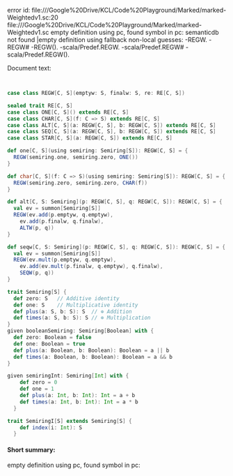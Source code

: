 error id: file://<HOME>/Google%20Drive/KCL/Code%20Playground/Marked/marked-Weightedv1.sc:20
file://<HOME>/Google%20Drive/KCL/Code%20Playground/Marked/marked-Weightedv1.sc
empty definition using pc, found symbol in pc: 
semanticdb not found
|empty definition using fallback
non-local guesses:
	 -REGW.
	 -REGW#
	 -REGW().
	 -scala/Predef.REGW.
	 -scala/Predef.REGW#
	 -scala/Predef.REGW().

Document text:

```scala


case class REGW[C, S](emptyw: S, finalw: S, re: RE[C, S])

sealed trait RE[C, S]
case class ONE[C, S]() extends RE[C, S]
case class CHAR[C, S](f: C => S) extends RE[C, S]
case class ALT[C, S](a: REGW[C, S], b: REGW[C, S]) extends RE[C, S]
case class SEQ[C, S](a: REGW[C, S], b: REGW[C, S]) extends RE[C, S]
case class STAR[C, S](a: REGW[C, S]) extends RE[C, S]

def one[C, S](using semiring: Semiring[S]): REGW[C, S] = {
  REGW(semiring.one, semiring.zero, ONE())
}

def char[C, S](f: C => S)(using semiring: Semiring[S]): REGW[C, S] = {
  REGW(semiring.zero, semiring.zero, CHAR(f))
}

def alt[C, S: Semiring](p: REGW[C, S], q: REGW[C, S]): REGW[C, S] = {
  val ev = summon[Semiring[S]]
  REGW(ev.add(p.emptyw, q.emptyw),
    ev.add(p.finalw, q.finalw),
    ALTW(p, q))
}

def seqw[C, S: Semiring](p: REGW[C, S], q: REGW[C, S]): REGW[C, S] = {
  val ev = summon[Semiring[S]]
  REGW(ev.mult(p.emptyw, q.emptyw),
    ev.add(ev.mult(p.finalw, q.emptyw), q.finalw),
    SEQW(p, q))
}

trait Semiring[S] {
  def zero: S   // Additive identity
  def one: S    // Multiplicative identity
  def plus(a: S, b: S): S  // ⊕ Addition
  def times(a: S, b: S): S // ⊗ Multiplication
}
given booleanSemiring: Semiring[Boolean] with {
  def zero: Boolean = false
  def one: Boolean = true
  def plus(a: Boolean, b: Boolean): Boolean = a || b
  def times(a: Boolean, b: Boolean): Boolean = a && b
}

given semiringInt: Semiring[Int] with {
    def zero = 0
    def one = 1
    def plus(a: Int, b: Int): Int = a + b
    def times(a: Int, b: Int): Int = a * b
  }

trait SemiringI[S] extends Semiring[S] {
    def index(i: Int): S
  }
```

#### Short summary: 

empty definition using pc, found symbol in pc: 